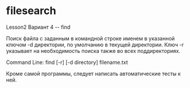 # filesearch
Lesson2
Вариант 4 -- find

Поиск файла с заданным в командной строке именем в указанной ключом -d директории, по умолчанию в текущей директории. Ключ -r указывает на необходимость поиска также во всех поддиректориях.

Command Line: find [-r] [-d directory] filename.txt

Кроме самой программы, следует написать автоматические тесты к ней.
